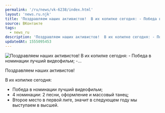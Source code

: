 ```yaml
---
permalink: '/ru/news/vk-6238/index.html'
layout: 'news.ru.njk'
title: 'Поздравляем наших активистов!  В их копилке сегодня: - Победа в номинации лучший видеофильм; -…'
source: ВКонтакте
tags:
  - news_ru
description: 'Поздравляем наших активистов!  В их копилке сегодня: - Победа в номинации лучший видеофильм; -…'
updatedAt: 1555095453
---
```

![Поздравляем наших активистов!  В их копилке сегодня: - Победа в номинации лучший видеофильм; -…](https://sun9-49.userapi.com/impf/c849424/v849424441/16733c/Z_hYttMEPrc.jpg?size=640x800&quality=96&proxy=1&sign=1407c26c704346c978aeae6325dd660e&c_uniq_tag=ORfYBaaP534fEa3in4u-HiA2pnM0vgVB1pTOYcyJ3Iw&type=album)

Поздравляем наших активистов!

В их копилке сегодня:
- Победа в номинации лучший видеофильм;
- 4 номинации: 2 песни, оформление и массовый танец;
- Второе место в первой лиге, значит в следующем году мы выступаем в высшей.
